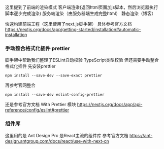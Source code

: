 这里提到了前端的渲染模式
客户端渲染(返回html页面加js脚本，然后浏览器执行脚本逐步完成渲染)
服务端渲染（由服务器端生成完整html）
静态渲染（博客）


快速构建前端工程（这里使用了next.js脚手架）
具体参考官方文档
https://nextjs.org/docs/app/getting-started/installation#automatic-installation


### 手动整合格式化插件 prettier

脚手架中帮助我们整理了ESLint自动校验 TypeScript类型校验
但还需要手动整合格式化插件
先安装prettier
```npm
npm install --save-dev --save-exact prettier

```
再参考官网整合
```npm
npm install --save-dev eslint-config-prettier
```
还是参考官方文档
With Prettier 模块
https://nextjs.org/docs/app/api-reference/config/eslint#prettier


### 组件库
这里用的是 Ant Design Pro
是React主流的组件库
参考官方文档
https://ant-design.antgroup.com/docs/react/use-with-next-cn

